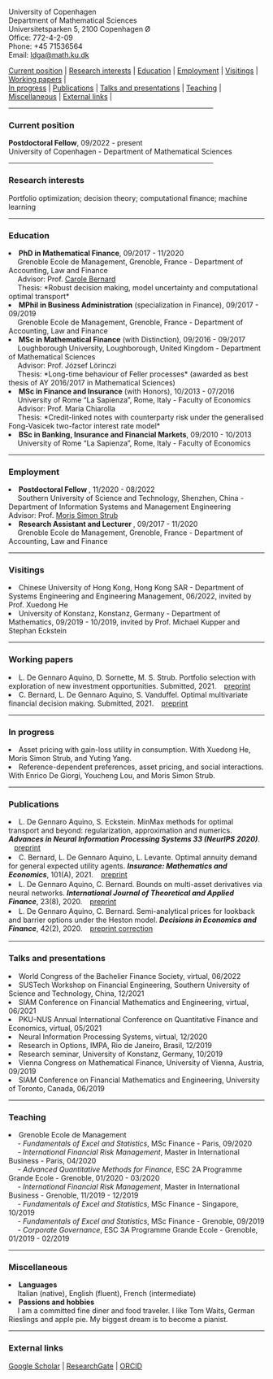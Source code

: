 <link rel="stylesheet" href="https://cdnjs.cloudflare.com/ajax/libs/font-awesome/5.15.2/css/all.min.css">

University of Copenhagen <br>
Department of Mathematical Sciences <br>
Universitetsparken 5, 2100 Copenhagen Ø <br>
Office: 772-4-2-09 <br>
Phone: +45 71536564 <br>
Email: ldga@math.ku.dk <br>


<div>
  <a href="#current-position">Current position</a> | <a href="#research-interests">Research interests</a> | <a href="#education">Education</a> | <a href="#employment">Employment</a> | <a href="#visitings">Visitings</a> | <a href="#working-papers">Working papers</a> | 
  </div>
  <div>
  <a href="#in-progress">In progress</a> | <a href="#publications">Publications</a> | <a href="#talks-and-presentations">Talks and presentations</a> | <a href="#teaching">Teaching</a> | <a href="#miscellaneous">Miscellaneous</a> |  <a href="#external-links">External links</a> |
  </div>

<hr width="80%">

<!--- <a href="https://raw.githubusercontent.com/luca-dga/-/master/CV_LucaDGA.pdf" target="_blank">Download CV</a>  --->

<!--- <hr width="25%"> --->   
### **Current position**
 <b>Postdoctoral Fellow</b>, 09/2022 - present  <br>
 University of Copenhagen - Department of Mathematical Sciences <br>
 
<hr width="80%">

### **Research interests**
Portfolio optimization; decision theory; computational finance; machine learning

<hr width="100%">

### **Education**

 <li><b>PhD in Mathematical Finance</b>, 09/2017 - 11/2020  <br></li> 
 &emsp; Grenoble Ecole de Management, Grenoble, France - Department of Accounting, Law and Finance <br>
 &emsp; Advisor: Prof. <a href="http://www.carole.bernard.free.fr/" target="_blank">Carole Bernard</a> <br>
 &emsp; Thesis: *Robust decision making, model uncertainty and computational optimal transport*

<li><b>MPhil in Business Administration</b> (specialization in Finance), 09/2017 - 09/2019 </li> 
&emsp; Grenoble Ecole de Management, Grenoble, France - Department of Accounting, Law and Finance 	  

<li><b>MSc in Mathematical Finance</b> (with Distinction), 09/2016 - 09/2017 </li>
&emsp; Loughborough University, Loughborough, United Kingdom - Department of Mathematical Sciences <br>
&emsp; Advisor: Prof. József Lörinczi <br>
&emsp; Thesis: *Long-time behaviour of Feller processes* (awarded as best thesis of AY 2016/2017 in Mathematical Sciences)

<li><b>MSc in Finance and Insurance</b> (with Honors), 10/2013 - 07/2016 </li>
&emsp; University of Rome “La Sapienza”, Rome, Italy - Faculty of Economics <br>
&emsp; Advisor: Prof. Maria Chiarolla <br>
&emsp; Thesis: *Credit-linked notes with counterparty risk under the generalised Fong-Vasicek two-factor interest rate model*
    
<li><b>BSc in Banking, Insurance and Financial Markets</b>, 09/2010 - 10/2013 </li> 
&emsp; University of Rome “La Sapienza”, Rome, Italy - Faculty of Economics
   
<hr width="100%">

### **Employment**
<li><b>Postdoctoral Fellow </b>, 11/2020 - 08/2022 </li>
&emsp; Southern University of Science and Technology, Shenzhen, China - Department of Information Systems and Management Engineering
&emsp; Advisor: Prof. <a href="https://sites.google.com/view/morisstrub/home" target="_blank">Moris Simon Strub</a> <br>

<li><b>Research Assistant and Lecturer </b>, 09/2017 - 11/2020 </li> 
&emsp; Grenoble Ecole de Management, Grenoble, France - Department of Accounting, Law and Finance 	  

<hr width="100%">

### **Visitings**

<li>Chinese University of Hong Kong, Hong Kong SAR - Department of Systems Engineering and Engineering Management, 06/2022, invited by Prof. Xuedong He </li>
<li>University of Konstanz, Konstanz, Germany - Department of Mathematics, 09/2019 - 10/2019, invited by Prof. Michael Kupper and Stephan Eckstein </li>

<hr width="100%">

### **Working papers**

<li> L. De Gennaro Aquino, D. Sornette, M. S. Strub. Portfolio selection with exploration of new investment opportunities. Submitted, 2021. &ensp; <a href="https://papers.ssrn.com/sol3/papers.cfm?abstract_id=3625492" target="_blank">  <i class="fas fa-project-diagram fa-xs"></i> preprint </a> </li> 

<li> C. Bernard, L. De Gennaro Aquino, S. Vanduffel. Optimal multivariate financial decision making. Submitted, 2021. &ensp; <a href="https://papers.ssrn.com/sol3/papers.cfm?abstract_id=3931992" target="_blank">  <i class="fas fa-project-diagram fa-xs"></i> preprint </a> </li>

<hr width="100%">

### **In progress**

<li> Asset pricing with gain-loss utility in consumption. With Xuedong He, Moris Simon Strub, and Yuting Yang. </li>

<li> Reference-dependent preferences, asset pricing, and social interactions. With Enrico De Giorgi, Youcheng Lou, and Moris Simon Strub. </li>

<hr width="100%">

### **Publications**
<li style="padding-bottom: 2px;">L. De Gennaro Aquino, S. Eckstein. MinMax methods for optimal transport and beyond: regularization, approximation and numerics. <i><b> Advances in Neural Information Processing Systems 33 (NeurIPS 2020)</b></i>. &ensp; <a href="https://arxiv.org/pdf/2010.11502.pdf" target="_blank"> <i class="fas fa-project-diagram fa-xs"></i> preprint </a> </li>

<li style="padding-bottom: 2px;">C. Bernard, L. De Gennaro Aquino, L. Levante. Optimal annuity demand for general expected utility agents. <i><b>Insurance: Mathematics and Economics</b></i>, 101(A), 2021. &ensp; <a href="https://papers.ssrn.com/sol3/papers.cfm?abstract_id=3578370" target="_blank">  <i class="fas fa-project-diagram fa-xs"></i> preprint </a>  </li>

<li style="padding-bottom: 2px;">L. De Gennaro Aquino, C. Bernard. Bounds on multi-asset derivatives via neural networks. <i><b>International Journal of Theoretical and Applied Finance</b></i>, 23(8), 2020. &ensp; <a href="https://arxiv.org/pdf/1911.05523.pdf" target="_blank">  <i class="fas fa-project-diagram fa-xs"></i> preprint </a> </li>

<li style="padding-bottom: 2px;">L. De Gennaro Aquino, C. Bernard. Semi-analytical prices for lookback and barrier options under the Heston model. <i><b>Decisions in Economics and Finance</b></i>, 42(2), 2020. &ensp; <a href="https://www.dropbox.com/s/s8gid3ndumj8mcf/De%20Gennaro%20Aquino%20and%20Bernard%20-%20Semi-analytical%20prices%20for%20lookback%20and%20barrier%20options%20under%20the%20Heston%20model.pdf?dl=0" target="_blank">  <i class="fas fa-project-diagram fa-xs"></i> preprint </a>  <a href="https://link.springer.com/article/10.1007%2Fs10203-021-00360-9" target="_blank">  <i class="fas fa-project-diagram fa-xs"></i> correction </a> </li>

<hr width="100%">

### **Talks and presentations**
<li>World Congress of the Bachelier Finance Society, virtual, 06/2022</li>
<li>SUSTech Workshop on Financial Engineering, Southern University of Science and Technology, China, 12/2021</li>
<li>SIAM Conference on Financial Mathematics and Engineering, virtual, 06/2021</li>
<li>PKU-NUS Annual International Conference on Quantitative Finance and Economics, virtual, 05/2021</li>
<li>Neural Information Processing Systems, virtual, 12/2020</li>
<li>Research in Options, IMPA, Rio de Janeiro, Brasil, 12/2019</li>
<li>Research seminar, University of Konstanz, Germany, 10/2019</li>
<li>Vienna Congress on Mathematical Finance, University of Vienna, Austria, 09/2019</li>
<li>SIAM Conference on Financial Mathematics and Engineering, University of Toronto, Canada, 06/2019</li>

<hr width="100%">

### **Teaching**

<li>Grenoble Ecole de Management</li>
&emsp; - <i>Fundamentals of Excel and Statistics</i>, MSc Finance - Paris, 09/2020<br>
&emsp; - <i>International Financial Risk Management</i>, Master in International Business - Paris, 04/2020 <br>
&emsp; - <i>Advanced Quantitative Methods for Finance</i>, ESC 2A Programme Grande Ecole - Grenoble, 01/2020 - 03/2020<br>
&emsp; - <i>International Financial Risk Management</i>, Master in International Business - Grenoble, 11/2019 - 12/2019<br>
&emsp; - <i>Fundamentals of Excel and Statistics</i>, MSc Finance - Singapore, 10/2019<br>
&emsp; - <i>Fundamentals of Excel and Statistics</i>, MSc Finance - Grenoble, 09/2019<br>
&emsp; - <i>Corporate Governance</i>, ESC 3A Programme Grande Ecole - Grenoble, 01/2019 - 02/2019<br>

<hr width="100%">

### **Miscellaneous**

<li><b>Languages</b></li>
&emsp; Italian (native), English (fluent), French (intermediate)

<li><b>Passions and hobbies</b></li>
&emsp; I am a committed fine diner and food traveler. I like Tom Waits, German Rieslings and apple pie. My biggest dream is to become a pianist. 

<hr width="100%">

### **External links**

<a href="https://scholar.google.it/citations?user=Jk0lgM4AAAAJ&hl=it&oi=ao" target="_blank">Google Scholar</a> | 
<a href="https://www.researchgate.net/profile/Luca_De_Gennaro_Aquino" target="_blank">ResearchGate</a> |
<a href="https://orcid.org/0000-0001-5377-5385" target="_blank">ORCID</a> 
